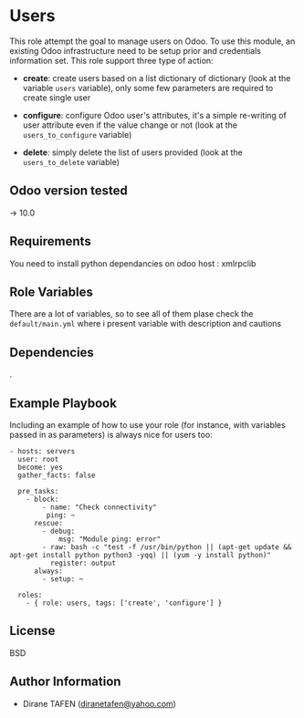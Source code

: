 Users
=========

This role attempt the goal to manage users on Odoo. To use this module, an existing Odoo infrastructure need to be setup prior and credentials information set.
This role support three type of action:

* **create**: create users based on a list dictionary of dictionary (look at the variable `users` variable), only some few parameters are required to create single user

* **configure**: configure Odoo user's attributes, it's a simple re-writing of user attribute even if the value change or not (look at the `users_to_configure` variable)

* **delete**: simply delete the list of users provided (look at the `users_to_delete` variable)

Odoo version tested
-------------------
-> 10.0

Requirements
------------

You need to install python dependancies on odoo host : xmlrpclib

Role Variables
--------------

There are a lot of variables, so to see all of them plase check the `default/main.yml` where i present variable with description and cautions

Dependencies
------------

.

Example Playbook
----------------

Including an example of how to use your role (for instance, with variables passed in as parameters) is always nice for users too:

    - hosts: servers
      user: root
      become: yes
      gather_facts: false

      pre_tasks:
        - block:
            - name: "Check connectivity"
             ping: ~
          rescue:
            - debug:
                msg: "Module ping: error"
            - raw: bash -c "test -f /usr/bin/python || (apt-get update && apt-get install python python3 -yqq) || (yum -y install python)"
              register: output
          always:
            - setup: ~

      roles:
        - { role: users, tags: ['create', 'configure'] }

License
-------

BSD

Author Information
------------------

- Dirane TAFEN (diranetafen@yahoo.com)
